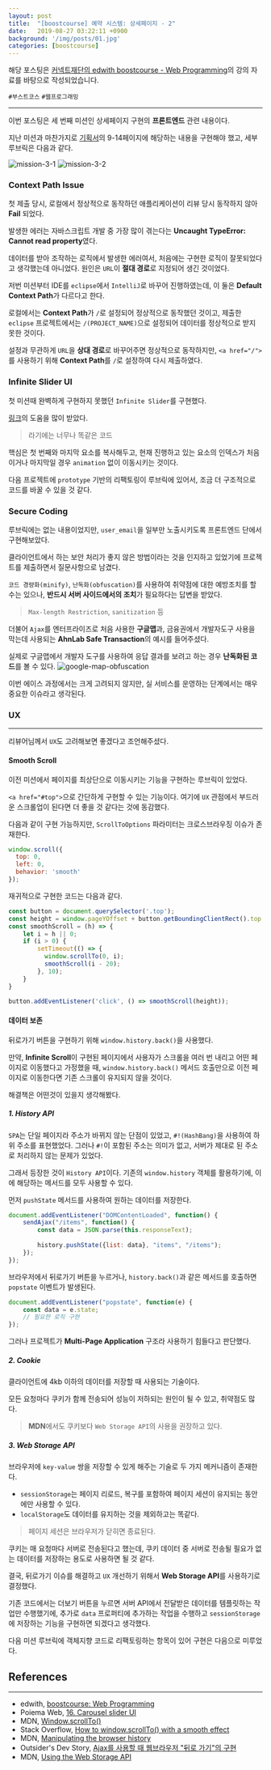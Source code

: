 ```yaml
---
layout: post
title:  "[boostcourse] 예약 시스템: 상세페이지 - 2"
date:   2019-08-27 03:22:11 +0900
background: '/img/posts/01.jpg'
categories: [boostcourse]
---
```


해당 포스팅은 [커넥트재단의 edwith boostcourse - Web Programming](http://www.edwith.org/boostcourse-web)의 강의 자료를 바탕으로 작성되었습니다.

`#부스트코스` `#웹프로그래밍`

---
이번 포스팅은 세 번째 미션인 상세페이지 구현의 **프론트엔드** 관련 내용이다.

지난 미션과 마찬가지로 [기획서](https://docs.google.com/presentation/d/1i2IC1yIH5ACFCvCH4EMVv_3Zw2oltRvHK94amyNEKbs/edit#slide=id.p11)의
9-14페이지에 해당하는 내용을 구현해야 했고, 세부 루브릭은 다음과 같다.

![mission-3-1](https://user-images.githubusercontent.com/28993371/63650415-a2f42d80-c785-11e9-8996-5d899747ec9a.JPG)
![mission-3-2](https://user-images.githubusercontent.com/28993371/63650417-a2f42d80-c785-11e9-87c7-df2aeeb913bc.JPG)

### Context Path Issue
첫 제출 당시, 로컬에서 정상적으로 동작하던 애플리케이션이 리뷰 당시 동작하지 않아 **Fail** 되었다.

발생한 에러는 자바스크립트 개발 중 가장 많이 겪는다는 **Uncaught TypeError: Cannot read property**였다.

데이터를 받아 조작하는 로직에서 발생한 에러여서, 처음에는 구현한 로직이 잘못되었다고 생각했는데 아니었다.
원인은 `URL`이 **절대 경로**로 지정되어 생긴 것이었다.

저번 미션부터 IDE를 `eclipse`에서 `IntelliJ`로 바꾸어 진행하였는데, 이 둘은 **Default Context Path**가 다르다고 한다.

로컬에서는 **Context Path**가 `/`로 설정되어 정상적으로 동작했던 것이고, 제출한 `eclipse` 프로젝트에서는 `/(PROJECT_NAME)`으로 설정되어 데이터를 정상적으로 받지 못한 것이다.

설정과 무관하게 `URL`을 **상대 경로**로 바꾸어주면 정상적으로 동작하지만,
`<a href="/">`를 사용하기 위해 **Context Path**를 `/`로 설정하여 다시 제출하였다.

### Infinite Slider UI
첫 미션때 완벽하게 구현하지 못했던 `Infinite Slider`를 구현했다.

[링크](https://poiemaweb.com/fastcampus-exercise/carousel-slider-ui)의 도움을 많이 받았다.
> 라기에는 너무나 똑같은 코드

핵심은 첫 번째와 마지막 요소를 복사해두고, 
현재 진행하고 있는 요소의 인덱스가 처음이거나 마지막일 경우 `animation` 없이 이동시키는 것이다.

다음 프로젝트에 `prototype` 기반의 리팩토링이 루브릭에 있어서, 조금 더 구조적으로 코드를 바꿀 수 있을 것 같다.

### Secure Coding
루브릭에는 없는 내용이었지만, `user_email`을 일부만 노출시키도록 프론트엔드 단에서 구현해보았다.

클라이언트에서 하는 보안 처리가 좋지 않은 방법이라는 것을 인지하고 있었기에 프로젝트를 제출하면서 질문사항으로 남겼다.

`코드 경량화(minify)`, `난독화(obfuscation)`를 사용하여 취약점에 대한 예방조치를 할 수는 있으나,
**반드시 서버 사이드에서의 조치**가 필요하다는 답변을 받았다.
> `Max-length Restriction`, `sanitization` 등

더불어 `Ajax`를 엔터프라이즈로 처음 사용한 **구글맵**과,
금융권에서 개발자도구 사용을 막는데 사용되는 **AhnLab Safe Transaction**의 예시를 들어주셨다.

실제로 구글맵에서 개발자 도구를 사용하여 응답 결과를 보려고 하는 경우 **난독화된 코드**를 볼 수 있다.
![google-map-obfuscation](https://user-images.githubusercontent.com/28993371/63682796-b231b480-c833-11e9-9c7a-c87fb11c5bb3.PNG)

이번 에이스 과정에서는 크게 고려되지 않지만, 실 서비스를 운영하는 단계에서는 매우 중요한 이슈라고 생각된다.

### UX
---
리뷰어님께서 `UX`도 고려해보면 좋겠다고 조언해주셨다.

#### Smooth Scroll
이전 미션에서 페이지를 최상단으로 이동시키는 기능을 구현하는 루브릭이 있었다.

`<a href="#top">`으로 간단하게 구현할 수 있는 기능이다.
여기에 `UX` 관점에서 부드러운 스크롤업이 된다면 더 좋을 것 같다는 것에 동감했다.

다음과 같이 구현 가능하지만, `ScrollToOptions` 파라미터는 크로스브라우징 이슈가 존재한다.

````javascript
window.scroll({
  top: 0,
  left: 0,
  behavior: 'smooth'
});
````

재귀적으로 구현한 코드는 다음과 같다.

```javascript
const button = document.querySelector('.top');
const height = window.pageYOffset + button.getBoundingClientRect().top
const smoothScroll = (h) => {
    let i = h || 0;
    if (i > 0) {
        setTimeout(() => {
          window.scrollTo(0, i);
          smoothScroll(i - 20);
        }, 10);
    }
}

button.addEventListener('click', () => smoothScroll(height));
```

#### 데이터 보존
뒤로가기 버튼을 구현하기 위해 `window.history.back()`을 사용했다.

만약, **Infinite Scroll**이 구현된 페이지에서 사용자가 스크롤을 여러 번 내리고 어떤 페이지로 이동했다고 가정했을 때,
`window.history.back()` 메서드 호출만으로 이전 페이지로 이동한다면 기존 스크롤이 유지되지 않을 것이다.

해결책은 어떤것이 있을지 생각해봤다.

##### 1. History API
`SPA`는 단일 페이지라 주소가 바뀌지 않는 단점이 있었고, `#!(HashBang)`을 사용하여 하위 주소를 표현했었다.
그러나 `#!`이 포함된 주소는 의미가 없고, 서버가 제대로 된 주소로 처리하지 않는 문제가 있었다.

그래서 등장한 것이 `History API`이다. 기존의 `window.history` 객체를 활용하기에, 이에 해당하는 메서드를 모두 사용할 수 있다.

먼저 `pushState` 메서드를 사용하여 원하는 데이터를 저장한다.

```javascript
document.addEventListener("DOMContentLoaded", function() {
    sendAjax("/items", function() {
        const data = JSON.parse(this.responseText);
        
        history.pushState({list: data}, "items", "/items");
    });
});
```

브라우저에서 뒤로가기 버튼을 누르거나, `history.back()`과 같은 메서드를 호출하면 `popstate` 이벤트가 발생된다. 

```javascript
document.addEventListener("popstate", function(e) {
    const data = e.state;
    // 필요한 로직 구현
});
```

그러나 프로젝트가 **Multi-Page Application** 구조라 사용하기 힘들다고 판단했다.

##### 2. Cookie
클라이언트에 4kb 이하의 데이터를 저장할 때 사용되는 기술이다.

모든 요청마다 쿠키가 함께 전송되어 성능이 저하되는 원인이 될 수 있고, 취약점도 많다.
> **MDN**에서도 쿠키보다 `Web Storage API`의 사용을 권장하고 있다.

##### 3. Web Storage API
브라우저에 `key-value` 쌍을 저장할 수 있게 해주는 기술로 두 가지 메커니즘이 존재한다.
- `sessionStorage`는 페이지 리로드, 복구를 포함하여 페이지 세션이 유지되는 동안에만 사용할 수 있다.
- `localStorage`도 데이터를 유지하는 것을 제외하고는 똑같다.
> 페이지 세션은 브라우저가 닫히면 종료된다.

쿠키는 매 요청마다 서버로 전송된다고 했는데, 쿠키 데이터 중 서버로 전송될 필요가 없는 데이터를 저장하는 용도로 사용하면 될 것 같다.

결국, 뒤로가기 이슈를 해결하고 `UX` 개선하기 위해서 **Web Storage API**를 사용하기로 결정했다.

기존 코드에서는 더보기 버튼을 누르면 서버 API에서 전달받은 데이터를 템플릿하는 작업만 수행했기에,
추가로 `data` 프로퍼티에 추가하는 작업을 수행하고 `sessionStorage`에 저장하는 기능을 구현하면 되겠다고 생각했다.

다음 미션 루브릭에 객체지향 코드로 리팩토링하는 항목이 있어 구현은 다음으로 미루었다.

## References
---
- edwith, [boostcourse: Web Programming](http://www.edwith.org/boostcourse-web)
- Poiema Web, [16. Carousel slider UI](https://poiemaweb.com/fastcampus-exercise/carousel-slider-ui)
- MDN, [Window.scrollTo()](https://developer.mozilla.org/ko/docs/Web/API/Window/scrollTo)
- Stack Overflow, [How to window.scrollTo() with a smooth effect](https://stackoverflow.com/questions/42261524/how-to-window-scrollto-with-a-smooth-effect)
- MDN, [Manipulating the browser history](https://developer.mozilla.org/ko/docs/Web/API/History_API)
- Outsider's Dev Story, [Ajax를 사용할 때 웹브라우저 "뒤로 가기"의 구현](https://blog.outsider.ne.kr/1276)
- MDN, [Using the Web Storage API](https://developer.mozilla.org/ko/docs/Web/API/Web_Storage_API/Using_the_Web_Storage_API)